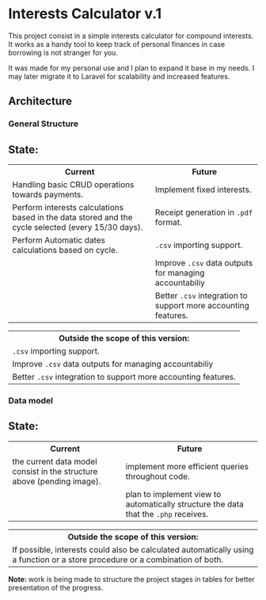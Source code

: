 <h1>Interests Calculator v.1</h1>
<p>This project consist in a simple interests calculator for compound interests. It works as a handy tool to keep track of personal finances in case borrowing is not stranger for you.</p>
<p>It was made for my personal use and I plan to expand it base in my needs. I may later migrate it to Laravel for scalability and increased features.</p>

<h2>Architecture</h2>

<h3>General Structure</h3>
<h2>State:</h2>
<table>
  <tr>
    <th>Current</th>
    <th>Future</th>
  </tr>
  <tr>
    <td>Handling basic CRUD operations towards payments.</td>
    <td>Implement fixed interests.</td>
  </tr>

  <tr>
    <td>Perform interests calculations based in the data stored and the cycle selected (every 15/30 days).</td>
    <td>Receipt generation in <code>.pdf</code> format.</td>
  </tr>

  <tr>
    <td>Perform Automatic dates calculations based on cycle.</td>
    <td><code>.csv</code> importing support.</td>
  </tr>
  <tr>
  	<td></td>
  	<td>Improve <code>.csv</code> data outputs for managing accountabiliy</td>
  </tr>
  <tr>
  	<td></td>
    <td>Better <code>.csv</code> integration to support more accounting features.</td>
  </tr>
</table>
<table>
  <tr>
    <th>Outside the scope of this version:</th>
  </tr>
  <tr>
    <td><code>.csv</code> importing support.</td>
  </tr>
  <tr>
  	<td>Improve <code>.csv</code> data outputs for managing accountabiliy</td>
  </tr>
  <tr>
    <td>Better <code>.csv</code> integration to support more accounting features.</td>
  </tr>
</table>
<h3>Data model</h3>
<h2>State:</h2>
<table>
	<tr>
    	<th>Current</th>
    	<th>Future</th>
  	</tr>
  	<tr>
  		<td>the current data model consist in the structure above (pending image).</td>
  		<td>implement more efficient queries throughout code.</td>
  	</tr>
  	<tr>
  		<td></td>
  		<td>plan to implement view to automatically structure the data that the <code>.php</code> receives.</td>
  	</tr>
</table>
<table>
  <tr>
    <th>Outside the scope of this version:</th>
  </tr>
  <tr>
    <td>If possible, interests could also be calculated automatically using a function or a store procedure or a combination of both.</td>
  </tr>
</table>
<p><b>Note: </b>work is being made to structure the project stages in tables for better presentation of the progress.</p>